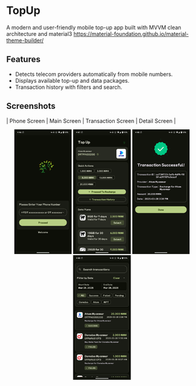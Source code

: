 # TopUp

A modern and user-friendly mobile top-up app built with MVVM clean architecture and
material3 https://material-foundation.github.io/material-theme-builder/

## Features

- Detects telecom providers automatically from mobile numbers.
- Displays available top-up and data packages.
- Transaction history with filters and search.

## Screenshots

| Phone Screen | Main Screen | Transaction Screen | Detail Screen |
<div align="center">
<img src="screenshots/phone.png" width="30%">
<img src="screenshots/main.png" width="30%">
<img src="screenshots/detail.png" width="30%">
</div>
<div align="center">
<img src="screenshots/history.png" width="30%">
</div>

